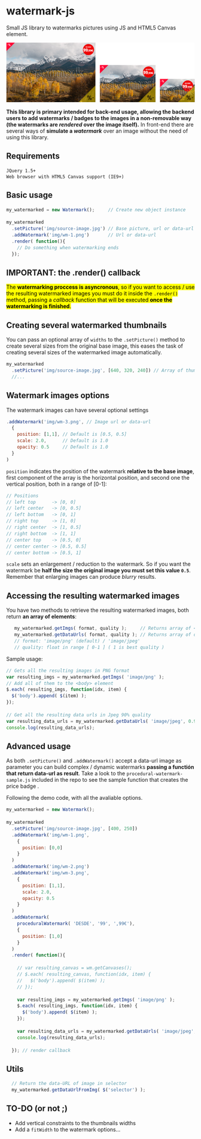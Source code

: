 # watermark-js
Small JS library to watermarks pictures using JS and HTML5 Canvas element.

<img src="https://github.com/carloscabo/watermark-js/raw/master/result-screen-shot.png">

**This library is primary intended for back-end usage, allowing the backend users to add watermarks / badges to the images in a non-removable way (the watermarks are _rendered_ over the image itself).** In front-end there are several ways of **simulate a _watermark_** over an image without the need of using this library.

## Requirements

````
JQuery 1.5+
Web browser with HTML5 Canvas support (IE9+)
````

## Basic usage

````javascript
my_watermarked = new Watermark();     // Create new object instance

my_watermarked
  .setPicture('img/source-image.jpg') // Base picture, url or data-url
  .addWatermark('img/wm-1.png')       // Url or data-url
  .render( function(){
    // Do something when watermarking ends
  });
````

## IMPORTANT: the .render() callback
<mark> The **watermarking proccess is asyncronous**, so if you want to access / use the resulting watermarked images you must do it inside the `.render()` method, passing a _callback_ function that will be executed **once the watermarking is finished**. </mark>

## Creating several watermarked thumbnails
You can pass an optional array of `widths` to the `.setPicture()` method to create several sizes from the original base image, this eases the task of creating several sizes of the watermarked image automatically.

````javascript
my_watermarked
  .setPicture('img/source-image.jpg', [640, 320, 240]) // Array of thumbs widths
  //...
````

## Watermark images options
The watermark images can have several optional settings

````javascript
.addWatermark('img/wm-3.png', // Image url or data-url
  {
    position: [1,1], // Default is [0.5, 0.5]
    scale: 2.0,      // Default is 1.0
    opacity: 0.5     // Default is 1.0
  }
)
````

`position` indicates the position of the watermark **relative to the base image**, first component of the array is the horizontal position, and second one the vertical position, both in a range of [0-1]:

````javascript
// Positions
// left top      -> [0, 0]
// left center   -> [0, 0.5]
// left bottom   -> [0, 1]
// right top     -> [1, 0]
// right center  -> [1, 0.5]
// right bottom  -> [1, 1]
// center top    -> [0.5, 0]
// center center -> [0.5, 0.5]
// center bottom -> [0.5, 1]
````

`scale` sets an enlargement / reduction to the watermark. So if you want the watermark be **half the size the original image you must set this value `0.5`**. Remember that enlarging images can produce _blurry_ results.

## Accessing the resulting watermarked images

You have two methods to retrieve the resulting watermarked images, both return **an array of elements**:

````javascript
   my_watermarked.getImgs( format, quality );     // Returns array of <img>s
   my_watermarked.getDataUrls( format, quality ); // Returns array of data-urls
   // format: 'image/png' (default) / 'image/jpeg'
   // quality: float in range [ 0-1 ] ( 1 is best quality )
````

Sample usage:

````javascript
// Gets all the resulting images in PNG format
var resulting_imgs = my_watermarked.getImgs( 'image/png' );
// Add all of them to the <body> element
$.each( resulting_imgs, function(idx, item) {
  $('body').append( $(item) );
});

// Get all the resulting data urls in Jpeg 90% quality
var resulting_data_urls = my_watermarked.getDataUrls( 'image/jpeg', 0.9 );
console.log(resulting_data_urls);
````

## Advanced usage
As both `.setPicture()` and `.addWatermark()` accept a data-url image as parameter you can build complex / dynamic watermarks **passing a functión that return data-url as result**. Take a look to the `procedural-watermark-sample.js` included in the repo to see the sample function that creates the price badge .

Following the demo code, with all the avaliable options.

````javascript
my_watermarked = new Watermark();

my_watermarked
  .setPicture('img/source-image.jpg', [400, 250])
  .addWatermark('img/wm-1.png',
    {
      position: [0,0]
    }
  )
  .addWatermark('img/wm-2.png')
  .addWatermark('img/wm-3.png',
    {
      position: [1,1],
      scale: 2.0,
      opacity: 0.5
    }
  )
  .addWatermark(
    proceduralWatermark( 'DESDE', '99', ',99€'),
    {
      position: [1,0]
    }
  )
  .render( function(){

    // var resulting_canvas = wm.getCanvases();
    // $.each( resulting_canvas, function(idx, item) {
    //   $('body').append( $(item) );
    // });

    var resulting_imgs = my_watermarked.getImgs( 'image/png' );
    $.each( resulting_imgs, function(idx, item) {
      $('body').append( $(item) );
    });

    var resulting_data_urls = my_watermarked.getDataUrls( 'image/jpeg', 0.9 );
    console.log(resulting_data_urls);

  }); // render callback
````

## Utils
````javascript
  // Return the data-URL of image in selector
  my_watermarked.getDataUrlFromImg( $('selector') );
````

## TO-DO (or not ;)
- Add vertical constraints to the thumbnails widths
- Add a `fitWidth` to the watermark options...
